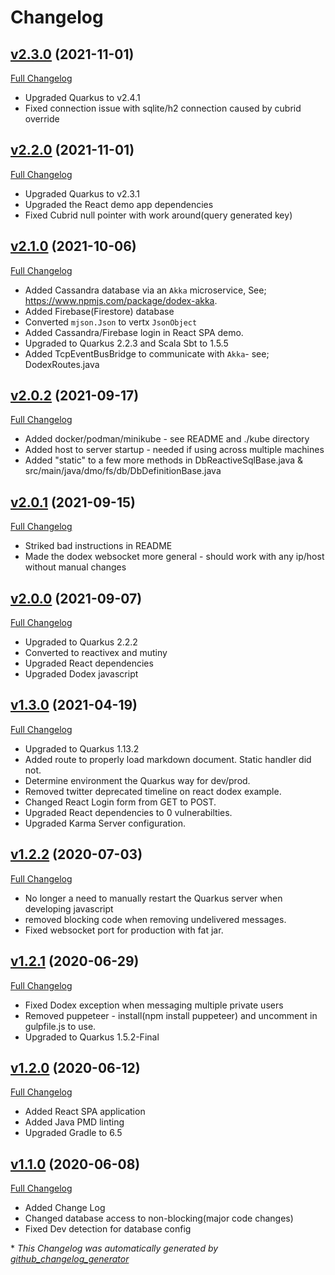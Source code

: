 # Changelog

## [v2.3.0](https://github.com/DaveO-Home/dodex-quarkus/tree/v2.0.2) (2021-11-01)

[Full Changelog](https://github.com/DaveO-Home/dodex-vertx/compare/v2.2.0...v2.3.0)

* Upgraded Quarkus to v2.4.1
* Fixed connection issue with sqlite/h2 connection caused by cubrid override

## [v2.2.0](https://github.com/DaveO-Home/dodex-quarkus/tree/v2.0.2) (2021-11-01)

[Full Changelog](https://github.com/DaveO-Home/dodex-vertx/compare/v2.1.0...v2.2.0)

* Upgraded Quarkus to v2.3.1
* Upgraded the React demo app dependencies
* Fixed Cubrid null pointer with work around(query generated key)

## [v2.1.0](https://github.com/DaveO-Home/dodex-quarkus/tree/v2.0.2) (2021-10-06)

[Full Changelog](https://github.com/DaveO-Home/dodex-vertx/compare/v2.0.2...v2.1.0)

* Added Cassandra database via an `Akka` microservice, See; <https://www.npmjs.com/package/dodex-akka>.
* Added Firebase(Firestore) database
* Converted `mjson.Json` to vertx `JsonObject`
* Added Cassandra/Firebase login in React SPA demo.
* Upgraded to Quarkus 2.2.3 and Scala Sbt to 1.5.5
* Added TcpEventBusBridge to communicate with `Akka`- see; DodexRoutes.java

## [v2.0.2](https://github.com/DaveO-Home/dodex-quarkus/tree/v2.0.2) (2021-09-17)

[Full Changelog](https://github.com/DaveO-Home/dodex-vertx/compare/v2.0.1...v2.0.2)

* Added docker/podman/minikube - see README and ./kube directory
* Added host to server startup - needed if using across multiple machines
* Added "static" to a few more methods in DbReactiveSqlBase.java & src/main/java/dmo/fs/db/DbDefinitionBase.java

## [v2.0.1](https://github.com/DaveO-Home/dodex-quarkus/tree/v2.0.1) (2021-09-15)

[Full Changelog](https://github.com/DaveO-Home/dodex-vertx/compare/v2.0.0...v2.0.1)

* Striked bad instructions in README
* Made the dodex websocket more general - should work with any ip/host without manual changes 

## [v2.0.0](https://github.com/DaveO-Home/dodex-quarkus/tree/v2.0.0) (2021-09-07)

[Full Changelog](https://github.com/DaveO-Home/dodex-vertx/compare/v1.3.0...v2.0.0)

* Upgraded to Quarkus 2.2.2
* Converted to reactivex and mutiny
* Upgraded React dependencies
* Upgraded Dodex javascript

## [v1.3.0](https://github.com/DaveO-Home/dodex-quarkus/tree/v1.3.0) (2021-04-19)

[Full Changelog](https://github.com/DaveO-Home/dodex-vertx/compare/v1.2.2...v1.3.0)

* Upgraded to Quarkus 1.13.2
* Added route to properly load markdown document. Static handler did not.
* Determine environment the Quarkus way for dev/prod.
* Removed twitter deprecated timeline on react dodex example.
* Changed React Login form from GET to POST.
* Upgraded React dependencies to 0 vulnerabilties.
* Upgraded Karma Server configuration.

## [v1.2.2](https://github.com/DaveO-Home/dodex-quarkus/tree/v1.2.2) (2020-07-03)

[Full Changelog](https://github.com/DaveO-Home/dodex-vertx/compare/v1.2.1...v1.2.2)

* No longer a need to manually restart the Quarkus server when developing javascript
* removed blocking code when removing undelivered messages.
* Fixed websocket port for production with fat jar.

## [v1.2.1](https://github.com/DaveO-Home/dodex-quarkus/tree/v1.2.1) (2020-06-29)

[Full Changelog](https://github.com/DaveO-Home/dodex-vertx/compare/v1.2.0...v1.2.1)

* Fixed Dodex exception when messaging multiple private users
* Removed puppeteer - install(npm install puppeteer) and uncomment in gulpfile.js to use.
* Upgraded to Quarkus 1.5.2-Final

## [v1.2.0](https://github.com/DaveO-Home/dodex-quarkus/tree/v1.2.0) (2020-06-12)

[Full Changelog](https://github.com/DaveO-Home/dodex-vertx/compare/v1.1.0...v1.2.0)

* Added React SPA application
* Added Java PMD linting
* Upgraded Gradle to 6.5

## [v1.1.0](https://github.com/DaveO-Home/dodex-quarkus/tree/v1.1.0) (2020-06-08)

[Full Changelog](https://github.com/DaveO-Home/dodex-vertx/compare/bc4d7b71f3edb5b7be73ea0e13c1d1f7ed525ea1...v1.1.0)

* Added Change Log
* Changed database access to non-blocking(major code changes)
* Fixed Dev detection for database config

\* *This Changelog was automatically generated by [github_changelog_generator](https://github.com/github-changelog-generator/github-changelog-generator)*
